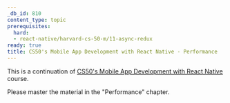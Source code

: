 ```yaml
---
_db_id: 810
content_type: topic
prerequisites:
  hard:
  - react-native/harvard-cs-50-m/11-async-redux
ready: true
title: CS50's Mobile App Development with React Native - Performance
---
```


This is a continuation of [CS50's Mobile App Development with React Native](https://learning.edx.org/course/course-v1:HarvardX+CS50M+Mobile/home) course.

Please master the material in the "Performance" chapter.